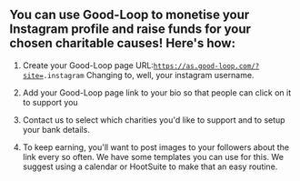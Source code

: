 ## You can use Good-Loop to monetise your Instagram profile and raise funds for your chosen charitable causes! Here's how:

1. Create your Good-Loop page URL:<code>https://as.good-loop.com/?site=<your instagram username>.instagram</code>
   Changing <code><your instagram username></code> to, well, your instagram username.

2. Add your Good-Loop page link to your bio so that people can click on it to support you

3. Contact us to select which charities you'd like to support and to setup your bank details.

4. To keep earning, you'll want to post images to your followers about the link every so often. We have some templates you can use for this. We suggest using a calendar or HootSuite to make that an easy routine.
